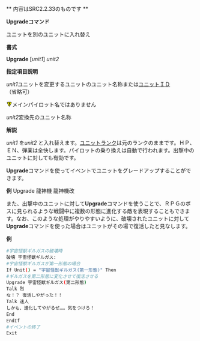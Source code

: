 ** 内容はSRC2.2.33のものです **

**Upgradeコマンド**

ユニットを別のユニットに入れ替え

**書式**

**Upgrade** [*unit1*] *unit2*

**指定項目説明**

*unit1*ユニットを変更するユニットのユニット名称または[ユニットＩＤ](ユニットＩＤ.md)（省略可）

![](./images/bm0.gif)メインパイロット名ではありません

*unit2*変換先のユニット名称

**解説**

*unit1* を*unit2* と入れ替えます。[ユニットランク](ユニットランク.md)は元のランクのままです。ＨＰ、ＥＮ、弾薬は全快します。パイロットの乗り換えは自動で行われます。出撃中のユニットに対しても有効です。

**Upgrade**コマンドを使ってイベントでユニットをグレードアップすることができます。

**例** Upgrade 龍神機 龍神機改

また、出撃中のユニットに対して**Upgrade**コマンドを使うことで、ＲＰＧのボスに見られるような戦闘中に複数の形態に進化する敵を表現することもできます。なお、このような処理がやりやすいように、破壊されたユニットに対して**Upgrade**コマンドを使った場合はユニットがその場で復活したと見なします。

**例**
```sh
#宇宙怪獣ギルガスの破壊時
破壊 宇宙怪獣ギルガス:
#宇宙怪獣ギルガスが第一形態の場合
If Unit() = "宇宙怪獣ギルガス(第一形態)" Then
#ギルガスを第二形態に変化させて復活させる
Upgrade 宇宙怪獣ギルガス(第二形態)
Talk 烈
な！？ 復活しやがった！！
Talk 速人
しかも、進化してやがるぜ…… 気をつけろ！
End
EndIf
#イベントの終了
Exit
```

